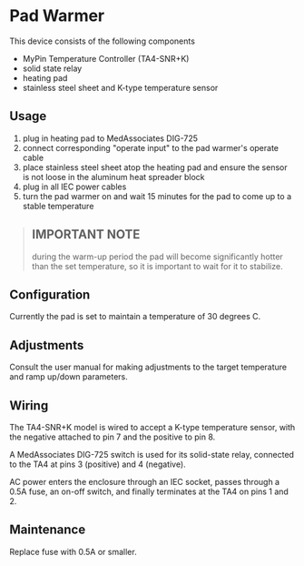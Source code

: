 Pad Warmer
==========
This device consists of the following components

* MyPin Temperature Controller (TA4-SNR+K)
* solid state relay
* heating pad
* stainless steel sheet and K-type temperature sensor

Usage
-----
1. plug in heating pad to MedAssociates DIG-725
2. connect corresponding "operate input" to the pad warmer's operate cable
3. place stainless steel sheet atop the heating pad and ensure the sensor is not loose in the aluminum heat spreader block
4. plug in all IEC power cables
5. turn the pad warmer on and wait 15 minutes for the pad to come up to a stable temperature

> ## IMPORTANT NOTE
> during the warm-up period the pad will become significantly hotter than the set temperature, so it is important to wait for it to stabilize.

Configuration
-------------
Currently the pad is set to maintain a temperature of 30 degrees C.

Adjustments
-----------
Consult the user manual for making adjustments to the target temperature and ramp up/down parameters.

Wiring
------
The TA4-SNR+K model is wired to accept a K-type temperature sensor, with the negative attached to pin 7 and the positive to pin 8.

A MedAssociates DIG-725 switch is used for its solid-state relay, connected to the TA4 at pins 3 (positive) and 4 (negative).

AC power enters the enclosure through an IEC socket, passes through a 0.5A fuse, an on-off switch, and finally terminates at the TA4 on pins 1 and 2.

Maintenance
-----------
Replace fuse with 0.5A or smaller.


